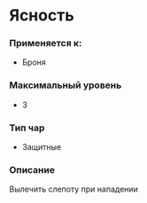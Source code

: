 # Ясность

### Применяется к:

* Броня

### Максимальный уровень&#x20;

* 3

### Тип чар

* Защитные

### Описание&#x20;

Вылечить слепоту при нападении
